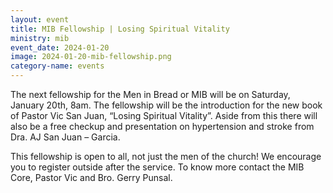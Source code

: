 ```yaml
---
layout: event
title: MIB Fellowship | Losing Spiritual Vitality
ministry: mib
event_date: 2024-01-20
image: 2024-01-20-mib-fellowship.png
category-name: events
---
```


The next fellowship for the Men in Bread or MIB will be on Saturday, January
20th, 8am. The fellowship will be the introduction for the new book of Pastor
Vic San Juan, “Losing Spiritual Vitality”. Aside from this there will also be a
free checkup and presentation on hypertension and stroke from Dra. AJ San
Juan – Garcia.

This fellowship is open to all, not just the men of the church! We encourage
you to register outside after the service. To know more contact the MIB Core,
Pastor Vic and Bro. Gerry Punsal.